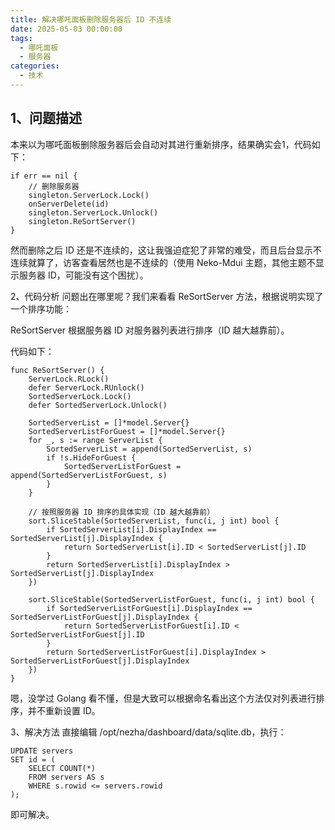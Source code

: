 ```yaml
---
title: 解决哪吒面板删除服务器后 ID 不连续
date: 2025-05-03 00:00:00
tags:
  - 哪吒面板
  - 服务器
categories:
  - 技术
---
```


## 1、问题描述

本来以为哪吒面板删除服务器后会自动对其进行重新排序，结果确实会1，代码如下：

```
if err == nil {
    // 删除服务器
    singleton.ServerLock.Lock()
    onServerDelete(id)
    singleton.ServerLock.Unlock()
    singleton.ReSortServer()
}
```
然而删除之后 ID 还是不连续的，这让我强迫症犯了非常的难受，而且后台显示不连续就算了，访客查看居然也是不连续的（使用 Neko-Mdui 主题，其他主题不显示服务器 ID，可能没有这个困扰）。

2、代码分析
问题出在哪里呢？我们来看看 ReSortServer 方法，根据说明实现了一个排序功能：

ReSortServer 根据服务器 ID 对服务器列表进行排序（ID 越大越靠前）。

代码如下：

```
func ReSortServer() {
    ServerLock.RLock()
    defer ServerLock.RUnlock()
    SortedServerLock.Lock()
    defer SortedServerLock.Unlock()

    SortedServerList = []*model.Server{}
    SortedServerListForGuest = []*model.Server{}
    for _, s := range ServerList {
        SortedServerList = append(SortedServerList, s)
        if !s.HideForGuest {
            SortedServerListForGuest = append(SortedServerListForGuest, s)
        }
    }

    // 按照服务器 ID 排序的具体实现（ID 越大越靠前）
    sort.SliceStable(SortedServerList, func(i, j int) bool {
        if SortedServerList[i].DisplayIndex == SortedServerList[j].DisplayIndex {
            return SortedServerList[i].ID < SortedServerList[j].ID
        }
        return SortedServerList[i].DisplayIndex > SortedServerList[j].DisplayIndex
    })

    sort.SliceStable(SortedServerListForGuest, func(i, j int) bool {
        if SortedServerListForGuest[i].DisplayIndex == SortedServerListForGuest[j].DisplayIndex {
            return SortedServerListForGuest[i].ID < SortedServerListForGuest[j].ID
        }
        return SortedServerListForGuest[i].DisplayIndex > SortedServerListForGuest[j].DisplayIndex
    })
}
```
嗯，没学过 Golang 看不懂，但是大致可以根据命名看出这个方法仅对列表进行排序，并不重新设置 ID。

3、解决方法
直接编辑 /opt/nezha/dashboard/data/sqlite.db，执行：

```
UPDATE servers
SET id = (
    SELECT COUNT(*) 
    FROM servers AS s 
    WHERE s.rowid <= servers.rowid
);
```
即可解决。
